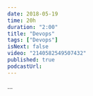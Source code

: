 ```yaml
---
date: 2018-05-19
time: 20h
duration: "2:00"
title: "Devops"
tags: ["Devops"]
isNext: false
video: "2140582549507432"
published: true
podcastUrl:
---
```


[//]: # "Check this github issue on How to add Episode Notes  https://github.com/DevC-Casa/geeksblabla.com/issues/23 "

...
